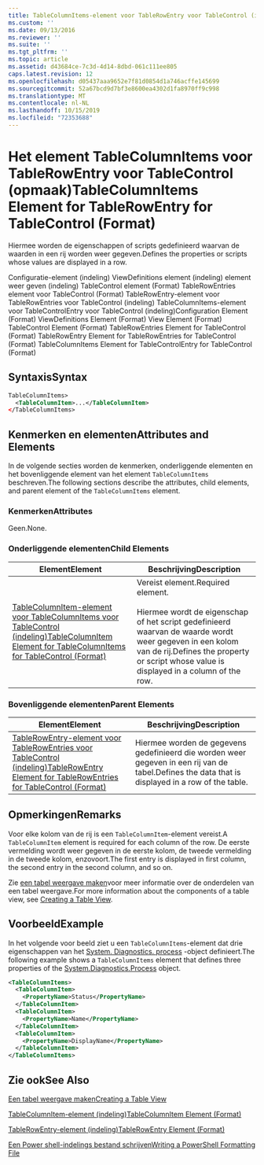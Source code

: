 ```yaml
---
title: TableColumnItems-element voor TableRowEntry voor TableControl (indeling) | Microsoft Docs
ms.custom: ''
ms.date: 09/13/2016
ms.reviewer: ''
ms.suite: ''
ms.tgt_pltfrm: ''
ms.topic: article
ms.assetid: d43684ce-7c3d-4d14-8dbd-061c111ee805
caps.latest.revision: 12
ms.openlocfilehash: d05437aaa9652e7f81d0854d1a746acffe145699
ms.sourcegitcommit: 52a67bcd9d7bf3e8600ea4302d1fa8970ff9c998
ms.translationtype: MT
ms.contentlocale: nl-NL
ms.lasthandoff: 10/15/2019
ms.locfileid: "72353688"
---
```

# <a name="tablecolumnitems-element-for-tablerowentry-for-tablecontrol-format"></a><span data-ttu-id="ba6f4-102">Het element TableColumnItems voor TableRowEntry voor TableControl (opmaak)</span><span class="sxs-lookup"><span data-stu-id="ba6f4-102">TableColumnItems Element for TableRowEntry for TableControl (Format)</span></span>

<span data-ttu-id="ba6f4-103">Hiermee worden de eigenschappen of scripts gedefinieerd waarvan de waarden in een rij worden weer gegeven.</span><span class="sxs-lookup"><span data-stu-id="ba6f4-103">Defines the properties or scripts whose values are displayed in a row.</span></span>

<span data-ttu-id="ba6f4-104">Configuratie-element (indeling) ViewDefinitions element (indeling) element weer geven (indeling) TableControl element (Format) TableRowEntries element voor TableControl (Format) TableRowEntry-element voor TableRowEntries voor TableControl (indeling) TableColumnItems-element voor TableControlEntry voor TableControl (indeling)</span><span class="sxs-lookup"><span data-stu-id="ba6f4-104">Configuration Element (Format) ViewDefinitions Element (Format) View Element (Format) TableControl Element (Format) TableRowEntries Element for TableControl (Format) TableRowEntry Element for TableRowEntries for TableControl (Format) TableColumnItems Element for TableControlEntry for TableControl (Format)</span></span>

## <a name="syntax"></a><span data-ttu-id="ba6f4-105">Syntaxis</span><span class="sxs-lookup"><span data-stu-id="ba6f4-105">Syntax</span></span>

```xml
TableColumnItems>
  <TableColumnItem>...</TableColumnItem>
</TableColumnItems>
```

## <a name="attributes-and-elements"></a><span data-ttu-id="ba6f4-106">Kenmerken en elementen</span><span class="sxs-lookup"><span data-stu-id="ba6f4-106">Attributes and Elements</span></span>

<span data-ttu-id="ba6f4-107">In de volgende secties worden de kenmerken, onderliggende elementen en het bovenliggende element van het element `TableColumnItems` beschreven.</span><span class="sxs-lookup"><span data-stu-id="ba6f4-107">The following sections describe the attributes, child elements, and parent element of the `TableColumnItems` element.</span></span>

### <a name="attributes"></a><span data-ttu-id="ba6f4-108">Kenmerken</span><span class="sxs-lookup"><span data-stu-id="ba6f4-108">Attributes</span></span>

<span data-ttu-id="ba6f4-109">Geen.</span><span class="sxs-lookup"><span data-stu-id="ba6f4-109">None.</span></span>

### <a name="child-elements"></a><span data-ttu-id="ba6f4-110">Onderliggende elementen</span><span class="sxs-lookup"><span data-stu-id="ba6f4-110">Child Elements</span></span>

|<span data-ttu-id="ba6f4-111">Element</span><span class="sxs-lookup"><span data-stu-id="ba6f4-111">Element</span></span>|<span data-ttu-id="ba6f4-112">Beschrijving</span><span class="sxs-lookup"><span data-stu-id="ba6f4-112">Description</span></span>|
|-------------|-----------------|
|[<span data-ttu-id="ba6f4-113">TableColumnItem-element voor TableColumnItems voor TableControl (indeling)</span><span class="sxs-lookup"><span data-stu-id="ba6f4-113">TableColumnItem Element for TableColumnItems for TableControl (Format)</span></span>](./tablecolumnitem-element-for-tablecolumnitems-for-tablecontrol-format.md)|<span data-ttu-id="ba6f4-114">Vereist element.</span><span class="sxs-lookup"><span data-stu-id="ba6f4-114">Required element.</span></span><br /><br /> <span data-ttu-id="ba6f4-115">Hiermee wordt de eigenschap of het script gedefinieerd waarvan de waarde wordt weer gegeven in een kolom van de rij.</span><span class="sxs-lookup"><span data-stu-id="ba6f4-115">Defines the property or script whose value is displayed in a column of the row.</span></span>|

### <a name="parent-elements"></a><span data-ttu-id="ba6f4-116">Bovenliggende elementen</span><span class="sxs-lookup"><span data-stu-id="ba6f4-116">Parent Elements</span></span>

|<span data-ttu-id="ba6f4-117">Element</span><span class="sxs-lookup"><span data-stu-id="ba6f4-117">Element</span></span>|<span data-ttu-id="ba6f4-118">Beschrijving</span><span class="sxs-lookup"><span data-stu-id="ba6f4-118">Description</span></span>|
|-------------|-----------------|
|[<span data-ttu-id="ba6f4-119">TableRowEntry-element voor TableRowEntries voor TableControl (indeling)</span><span class="sxs-lookup"><span data-stu-id="ba6f4-119">TableRowEntry Element for TableRowEntries for TableControl (Format)</span></span>](./tablerowentry-element-for-tablerowentries-for-tablecontrol-format.md)|<span data-ttu-id="ba6f4-120">Hiermee worden de gegevens gedefinieerd die worden weer gegeven in een rij van de tabel.</span><span class="sxs-lookup"><span data-stu-id="ba6f4-120">Defines the data that is displayed in a row of the table.</span></span>|

## <a name="remarks"></a><span data-ttu-id="ba6f4-121">Opmerkingen</span><span class="sxs-lookup"><span data-stu-id="ba6f4-121">Remarks</span></span>

<span data-ttu-id="ba6f4-122">Voor elke kolom van de rij is een `TableColumnItem`-element vereist.</span><span class="sxs-lookup"><span data-stu-id="ba6f4-122">A `TableColumnItem` element is required for each column of the row.</span></span> <span data-ttu-id="ba6f4-123">De eerste vermelding wordt weer gegeven in de eerste kolom, de tweede vermelding in de tweede kolom, enzovoort.</span><span class="sxs-lookup"><span data-stu-id="ba6f4-123">The first entry is displayed in first column, the second entry in the second column, and so on.</span></span>

<span data-ttu-id="ba6f4-124">Zie [een tabel weergave maken](./creating-a-table-view.md)voor meer informatie over de onderdelen van een tabel weergave.</span><span class="sxs-lookup"><span data-stu-id="ba6f4-124">For more information about the components of a table view, see [Creating a Table View](./creating-a-table-view.md).</span></span>

## <a name="example"></a><span data-ttu-id="ba6f4-125">Voorbeeld</span><span class="sxs-lookup"><span data-stu-id="ba6f4-125">Example</span></span>

<span data-ttu-id="ba6f4-126">In het volgende voor beeld ziet u een `TableColumnItems`-element dat drie eigenschappen van het [System. Diagnostics. process](/dotnet/api/System.Diagnostics.Process) -object definieert.</span><span class="sxs-lookup"><span data-stu-id="ba6f4-126">The following example shows a `TableColumnItems` element that defines three properties of the [System.Diagnostics.Process](/dotnet/api/System.Diagnostics.Process) object.</span></span>

```xml
<TableColumnItems>
  <TableColumnItem>
    <PropertyName>Status</PropertyName>
  </TableColumnItem>
  <TableColumnItem>
    <PropertyName>Name</PropertyName>
  </TableColumnItem>
  <TableColumnItem>
    <PropertyName>DisplayName</PropertyName>
  </TableColumnItem>
</TableColumnItems>

```

## <a name="see-also"></a><span data-ttu-id="ba6f4-127">Zie ook</span><span class="sxs-lookup"><span data-stu-id="ba6f4-127">See Also</span></span>

[<span data-ttu-id="ba6f4-128">Een tabel weergave maken</span><span class="sxs-lookup"><span data-stu-id="ba6f4-128">Creating a Table View</span></span>](./creating-a-table-view.md)

[<span data-ttu-id="ba6f4-129">TableColumnItem-element (indeling)</span><span class="sxs-lookup"><span data-stu-id="ba6f4-129">TableColumnItem Element (Format)</span></span>](./tablecolumnitem-element-for-tablecolumnitems-for-tablecontrol-format.md)

[<span data-ttu-id="ba6f4-130">TableRowEntry-element (indeling)</span><span class="sxs-lookup"><span data-stu-id="ba6f4-130">TableRowEntry Element (Format)</span></span>](./tablerowentry-element-for-tablerowentries-for-tablecontrol-format.md)

[<span data-ttu-id="ba6f4-131">Een Power shell-indelings bestand schrijven</span><span class="sxs-lookup"><span data-stu-id="ba6f4-131">Writing a PowerShell Formatting File</span></span>](./writing-a-powershell-formatting-file.md)
